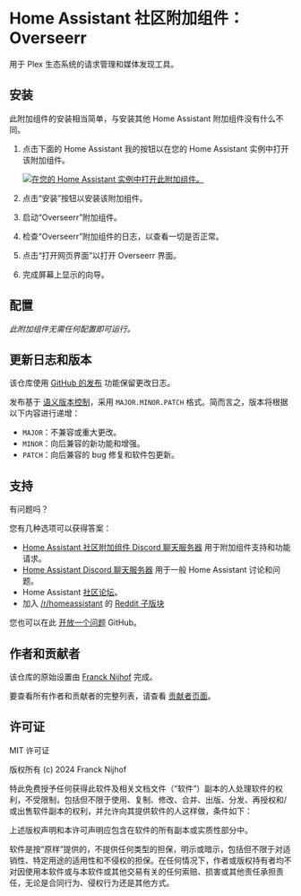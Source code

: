 # Home Assistant 社区附加组件：Overseerr

用于 Plex 生态系统的请求管理和媒体发现工具。

## 安装

此附加组件的安装相当简单，与安装其他 Home Assistant 附加组件没有什么不同。

1. 点击下面的 Home Assistant 我的按钮以在您的 Home Assistant 实例中打开该附加组件。

   [![在您的 Home Assistant 实例中打开此附加组件。][addon-badge]][addon]

1. 点击“安装”按钮以安装该附加组件。
1. 启动“Overseerr”附加组件。
1. 检查“Overseerr”附加组件的日志，以查看一切是否正常。
1. 点击“打开网页界面”以打开 Overseerr 界面。
1. 完成屏幕上显示的向导。

## 配置

_此附加组件无需任何配置即可运行。_

## 更新日志和版本

该仓库使用 [GitHub 的发布][releases] 功能保留更改日志。

发布基于 [语义版本控制][semver]，采用 `MAJOR.MINOR.PATCH` 格式。简而言之，版本将根据以下内容进行递增：

- `MAJOR`：不兼容或重大更改。
- `MINOR`：向后兼容的新功能和增强。
- `PATCH`：向后兼容的 bug 修复和软件包更新。

## 支持

有问题吗？

您有几种选项可以获得答案：

- [Home Assistant 社区附加组件 Discord 聊天服务器][discord] 用于附加组件支持和功能请求。
- [Home Assistant Discord 聊天服务器][discord-ha] 用于一般 Home Assistant 讨论和问题。
- Home Assistant [社区论坛][forum]。
- 加入 [/r/homeassistant][reddit] 的 [Reddit 子版块][reddit]

您也可以在此 [开放一个问题][issue] GitHub。

## 作者和贡献者

该仓库的原始设置由 [Franck Nijhof][frenck] 完成。

要查看所有作者和贡献者的完整列表，请查看 [贡献者页面][contributors]。

## 许可证

MIT 许可证

版权所有 (c) 2024 Franck Nijhof

特此免费授予任何获得此软件及相关文档文件（“软件”）副本的人处理软件的权利，不受限制，包括但不限于使用、复制、修改、合并、出版、分发、再授权和/或出售软件副本的权利，并允许向其提供软件的人这样做，条件如下：

上述版权声明和本许可声明应包含在软件的所有副本或实质性部分中。

软件是按“原样”提供的，不提供任何类型的担保，明示或暗示，包括但不限于对适销性、特定用途的适用性和不侵权的担保。在任何情况下，作者或版权持有者均不对因使用本软件或与本软件或其他交易有关的任何索赔、损害或其他责任承担责任，无论是合同行为、侵权行为还是其他方式。

[addon-badge]: https://my.home-assistant.io/badges/supervisor_addon.svg
[addon]: https://my.home-assistant.io/redirect/supervisor_addon/?addon=a0d7b954_overseerr&repository_url=https%3A%2F%2Fgithub.com%2Fhassio-addons%2Frepository
[contributors]: https://github.com/hassio-addons/addon-overseerr/graphs/contributors
[discord-ha]: https://discord.gg/c5DvZ4e
[discord]: https://discord.me/hassioaddons
[forum]: https://community.home-assistant.io/t/?u=frenck
[frenck]: https://github.com/frenck
[issue]: https://github.com/hassio-addons/addon-overseerr/issues
[reddit]: https://reddit.com/r/homeassistant
[releases]: https://github.com/hassio-addons/addon-overseerr/releases
[semver]: http://semver.org/spec/v2.0.0.html